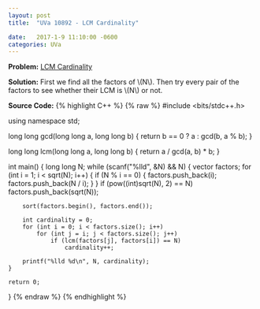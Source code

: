```yaml
---
layout: post
title:  "UVa 10892 - LCM Cardinality"

date:   2017-1-9 11:10:00 -0600
categories: UVa
---
```


**Problem:** [LCM Cardinality]

**Solution:**
First we find all the factors of \\(N\\). Then try every pair
of the factors to see whether their LCM is \\(N\\) or not.

**Source Code:**
{% highlight C++ %}
{% raw %}
#include <bits/stdc++.h>

using namespace std;

long long gcd(long long a, long long b) {
    return b == 0 ? a : gcd(b, a % b);
}

long long lcm(long long a, long long b) {
    return a / gcd(a, b) * b;
}

int main() {
    long long N;
    while (scanf("%lld", &N) && N) {
        vector<long long> factors;
        for (int i = 1; i < sqrt(N); i++) {
            if (N % i == 0) {
                factors.push_back(i);
                factors.push_back(N / i);
            }
        }
        if (pow((int)sqrt(N), 2) == N)
            factors.push_back(sqrt(N));

        sort(factors.begin(), factors.end());

        int cardinality = 0;
        for (int i = 0; i < factors.size(); i++)
            for (int j = i; j < factors.size(); j++)
                if (lcm(factors[j], factors[i]) == N)
                    cardinality++;

        printf("%lld %d\n", N, cardinality);
    }

    return 0;
}
{% endraw %}
{% endhighlight %}

[LCM Cardinality]:https://uva.onlinejudge.org/index.php?option=com_onlinejudge&Itemid=8&category=24&page=show_problem&problem=1833
